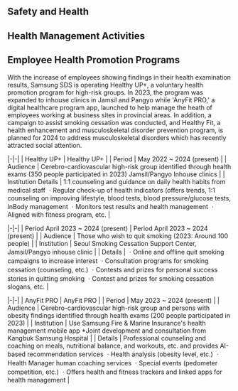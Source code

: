 ## **Safety and Health**

## **Health Management Activities**

## **Employee Health Promotion Programs**

With the increase of employees showing findings in their health examination results, Samsung SDS is operating Healthy UP+, a voluntary health promotion program for high-risk groups. In 2023, the program was expanded to inhouse clinics in Jamsil and Pangyo while 'AnyFit PRO,' a digital healthcare program app, launched to help manage the heath of employees working at business sites in provincial areas. In addition, a campaign to assist smoking cessation was conducted, and Healthy Fit, a health enhancement and musculoskeletal disorder prevention program, is planned for 2024 to address musculoskeletal disorders which has recently attracted social attention.

|-|-|
| Healthy UP+ | Healthy UP+ |
| Period | May 2022 ~ 2024 (present) |
| Audience | Cerebro-cardiovascular high-risk group identified through health exams  (350 people participated in 2023) Jamsil/Pangyo Inhouse clinics |
| Institution Details | 1:1 counseling and guidance on daily health habits from medical staff  ㆍRegular check-up of health indicators (offers trends, 1:1 counseling on improving lifestyle,  blood tests, blood pressure/glucose tests, InBody management ㆍMonitors test results and health management ㆍAligned with fitness program, etc. |

|-|-|
| Period April 2023 ~ 2024 (present) | Period April 2023 ~ 2024 (present) |
| Audience | Those who wish to quit smoking (2023: Around 100 people) |
| Institution | Seoul Smoking Cessation Support Center, Jamsil/Pangyo inhouse clinic |
| Details | ㆍOnline and offline quit smoking campaigns to increase interest  ㆍConsultation programs for smoking cessation (counseling, etc.) ㆍContests and prizes for personal success stories in quitting smoking  ㆍContest and prizes for smoking cessation slogans, etc. |

|-|-|
| AnyFit PRO | AnyFit PRO |
| Period | May 2023 ~ 2024 (present) |
| Audience | Cerebro-cardiovascular high-risk group and persons with obesity findings identified through  health exams (200 people participated in 2023) |
| Institution | Use Samsung Fire & Marine Insurance's health management mobile app  *Joint development and consultation from Kangbuk Samsung Hospital |
| Details | Professional counseling and coaching on meals, nutritional balance, and workouts, etc. and  provides AI-based recommendation services ㆍHealth analysis (obesity level, etc.) ㆍHealth Manager human coaching services  ㆍSpecial events (pedometer competition, etc.)  ㆍOffers health and fitness trackers and linked apps for health management |